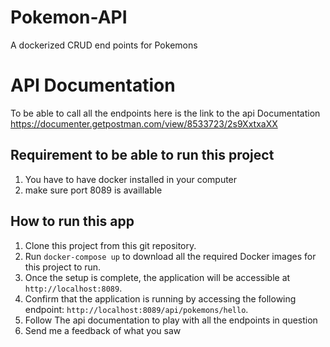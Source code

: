 # Pokemon-API
A dockerized CRUD end points for Pokemons

# API Documentation
To be able to call all the endpoints here is the link to the api Documentation
https://documenter.getpostman.com/view/8533723/2s9XxtxaXX


## Requirement to be able to run this project
1. You have to have docker installed in your computer
2. make sure port 8089 is availlable

## How to run this app

1. Clone this project from this git repository.
2. Run `docker-compose up` to download all the required Docker images for this project to run.
3. Once the setup is complete, the application will be accessible at `http://localhost:8089`.
4. Confirm that the application is running by accessing the following endpoint: `http://localhost:8089/api/pokemons/hello`.
5. Follow The api documentation to play with all the endpoints in question
6. Send me a feedback of what you saw 



